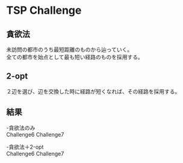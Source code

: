 # TSP Challenge
## 貪欲法
未訪問の都市のうち最短距離のものから辿っていく。  
全ての都市を始点として最も短い経路のものを採用する。  　　

## 2-opt
２辺を選び、辺を交換した時に経路が短くなれば、その経路を採用する。  　　

## 結果
-貪欲法のみ  
Challenge6 
Challenge7 

-貪欲法＋2-opt  
Challenge6 
Challenge7   


